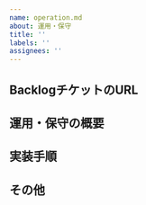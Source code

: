 ```yaml
---
name: operation.md
about: 運用・保守
title: ''
labels: ''
assignees: ''
---
```



## BacklogチケットのURL
<!-- 例
- https://example.backlog.com/view/PROJECT-456
-->


## 運用・保守の概要
<!-- 例
サーバーの定期メンテナンスを行い、セキュリティパッチを適用します。
-->


## 実装手順
<!-- 例
1. サーバーのバックアップを取得
2. サーバーをメンテナンスモードに切り替え
3. セキュリティパッチを適用
4. サーバーを再起動し、正常に動作するか確認
5. メンテナンスモードを解除
-->


## その他
<!-- その他関連する情報があれば記載してください -->
